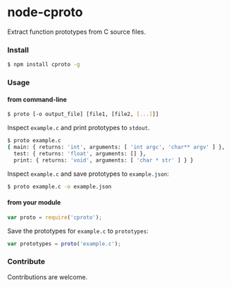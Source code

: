 # node-cproto

Extract function prototypes from C source files.

### Install

```bash
$ npm install cproto -g
```

### Usage

#### from command-line

```bash
$ proto [-o output_file] [file1, [file2, [...]]]
```

Inspect ```example.c``` and print prototypes to ```stdout```.

```bash
$ proto example.c
{ main: { returns: 'int', arguments: [ 'int argc', 'char** argv' ] },
  test: { returns: 'float', arguments: [] },
  print: { returns: 'void', arguments: [ 'char * str' ] } }
```

Inspect ```example.c``` and save prototypes to ```example.json```:

```bash
$ proto example.c -o example.json
```

#### from your module

```javascript
var proto = require('cproto');
```

Save the prototypes for ```example.c``` to ```prototypes```:

```javascript
var prototypes = proto('example.c');
```

### Contribute

Contributions are welcome.
